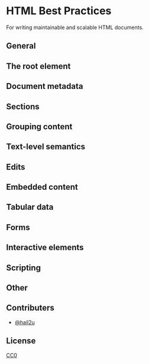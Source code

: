 HTML Best Practices
===================

For writing maintainable and scalable HTML documents.


General
-------


The root element
----------------


Document metadata
-----------------


Sections
--------


Grouping content
----------------


Text-level semantics
--------------------


Edits
-----


Embedded content
----------------


Tabular data
------------


Forms
-----


Interactive elements
--------------------


Scripting
---------


Other
-----


Contributers
------------

  - [@hail2u][]


License
-------

[CC0][]


[@hail2u]: https://github.com/hail2u
[CC0]: http://creativecommons.org/publicdomain/zero/1.0/

